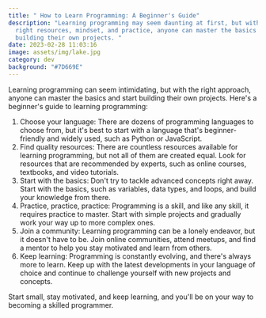 ```yaml
---
title: " How to Learn Programming: A Beginner's Guide"
description: "Learning programming may seem daunting at first, but with the
  right resources, mindset, and practice, anyone can master the basics and start
  building their own projects. "
date: 2023-02-28 11:03:16
image: assets/img/lake.jpg
category: dev
background: "#7D669E"
---
```

Learning programming can seem intimidating, but with the right approach, anyone can master the basics and start building their own projects. Here's a beginner's guide to learning programming:

1. Choose your language: There are dozens of programming languages to choose from, but it's best to start with a language that's beginner-friendly and widely used, such as Python or JavaScript.
2. Find quality resources: There are countless resources available for learning programming, but not all of them are created equal. Look for resources that are recommended by experts, such as online courses, textbooks, and video tutorials.
3. Start with the basics: Don't try to tackle advanced concepts right away. Start with the basics, such as variables, data types, and loops, and build your knowledge from there.
4. Practice, practice, practice: Programming is a skill, and like any skill, it requires practice to master. Start with simple projects and gradually work your way up to more complex ones.
5. Join a community: Learning programming can be a lonely endeavor, but it doesn't have to be. Join online communities, attend meetups, and find a mentor to help you stay motivated and learn from others.
6. Keep learning: Programming is constantly evolving, and there's always more to learn. Keep up with the latest developments in your language of choice and continue to challenge yourself with new projects and concepts.

Start small, stay motivated, and keep learning, and you'll be on your way to becoming a skilled programmer.